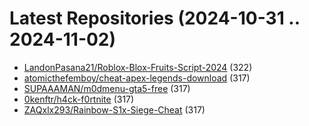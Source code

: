 # Latest Repositories (2024-10-31 .. 2024-11-02)

- [LandonPasana21/Roblox-Blox-Fruits-Script-2024](https://github.com/LandonPasana21/Roblox-Blox-Fruits-Script-2024) (322)
- [atomicthefemboy/cheat-apex-legends-download](https://github.com/atomicthefemboy/cheat-apex-legends-download) (317)
- [SUPAAAMAN/m0dmenu-gta5-free](https://github.com/SUPAAAMAN/m0dmenu-gta5-free) (317)
- [0kenftr/h4ck-f0rtnite](https://github.com/0kenftr/h4ck-f0rtnite) (317)
- [ZAQxlx293/Rainbow-S1x-Siege-Cheat](https://github.com/ZAQxlx293/Rainbow-S1x-Siege-Cheat) (317)
